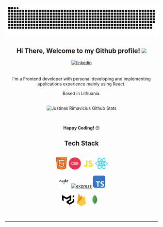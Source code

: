 <div align="center">
  <a href="https://1999azzar.github.io/1999AZZAR/">
  <img  src="https://github.com/1999AZZAR/1999AZZAR/blob/main/resources/img/grid-snake.svg"
       alt="snake" /></a>
</div>

<div align="center">
<h2> Hi There, Welcome to my Github profile! <img src="https://github.com/abdoachhoubi/abdoachhoubi/blob/main/gifs/Hi.gif" width="30"></h2>
<a href="https://www.linkedin.com/in/justinas-rimavicius/" target="_blank">
<img src=https://img.shields.io/badge/linkedin-%2300acee.svg?color=405DE6&style=for-the-badge&logo=linkedin&logoColor=white alt=linkedin style="margin-bottom: 5px;" />
</a>
<br />
<br />

I'm a Frontend developer with personal developing and implementing applications experience mainly using React.
<br />

Based in Lithuania.

<br />

<img align="center" src="https://github-readme-stats.vercel.app/api?username=Justasrimavicius&include_all_commits=true&count_private=true&show_icons=true&line_height=30&title_color=CDB4DB&icon_color=CDB4DB&text_color=D3D3D3&bg_color=0A0A0A" alt="Justinas Rimavicius Github Stats">
<br />
<br />

<br />

**Happy Coding!** 😊

</div>

<div align="center">

## Tech Stack

<br />
<a margin="10" href="https://developer.mozilla.org/en-US/docs/Web/HTML" target="_blank"><img margin="10px" height="40" src="https://github.com/Justasrimavicius/Justasrimavicius/blob/main/htmlSvg.svg" alt="html"></a>
<a margin="10" href="https://developer.mozilla.org/en-US/docs/Web/CSS" target="_blank"><img margin="10px" height="40" src="https://github.com/Justasrimavicius/Justasrimavicius/blob/main/cssSvg.svg" alt="css"></a>
<a margin="10" href="https://developer.mozilla.org/en-US/docs/Web/JavaScript" target="_blank"><img margin="10px" height="40" src="https://github.com/Justasrimavicius/Justasrimavicius/blob/main/jsSvg.svg" alt="javascript"></a>
<a margin="10" href="https://reactjs.org" target="_blank"><img margin="10px" height="40" src="https://github.com/Justasrimavicius/Justasrimavicius/blob/main/reactSvg.svg" alt="react"></a>
<br />
<br />
<a margin="10" href="https://nodejs.org" target="_blank"><img margin="10px" height="40" src="https://github.com/Justasrimavicius/Justasrimavicius/blob/main/nodejsSvg.svg" alt="nodejs"></a>
<a margin="10" href="https://expressjs.com" target="_blank"><img margin="10px" height="40" src="https://github.com/Justasrimavicius/Justasrimavicius/blob/main/expressSvg.svg" alt="express"></a>
<a margin="10" href="https://mui.com" target="_blank"><img margin="10px" height="40" src="https://github.com/Justasrimavicius/Justasrimavicius/blob/main/typescriptSvg.svg" alt="typescript"></a>

<br />
<br />
<a margin="10" href="https://mui.com" target="_blank"><img margin="10px" height="40" src="https://github.com/Justasrimavicius/Justasrimavicius/blob/main/muiSvg.svg" alt="material ui"></a>
<a margin="10" href="https://firebase.google.com" target="_blank"><img margin="10px" height="40" src="https://github.com/Justasrimavicius/Justasrimavicius/blob/main/firebaseSvg.svg" alt="firebase"></a>
<a margin="10" href="https://mongodb.com" target="_blank"><img margin="10px" height="40" src="https://github.com/Justasrimavicius/Justasrimavicius/blob/main/mongodbSvg.svg" alt="mongodb"></a>
<br />
<br />

<div align="center">
<br />

</div>

---


